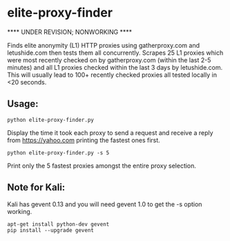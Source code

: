 elite-proxy-finder
==================

**** UNDER REVISION; NONWORKING ****

Finds elite anonymity (L1) HTTP proxies using gatherproxy.com and letushide.com then tests them all concurrently. Scrapes 25 L1 proxies which were most recently checked on by gatherproxy.com (within the last 2-5 minutes) and all L1 proxies checked within the last 3 days by letushide.com. This will usually lead to 100+ recently checked proxies all tested locally in <20 seconds.


Usage:
------
```shell
python elite-proxy-finder.py
```
Display the time it took each proxy to send a request and receive a reply from https://yahoo.com printing the fastest ones first.

```shell
python elite-proxy-finder.py -s 5
```
Print only the 5 fastest proxies amongst the entire proxy selection.



Note for Kali:
------
Kali has gevent 0.13 and you will need gevent 1.0 to get the -s option working.

```shell
apt-get install python-dev gevent
pip install --upgrade gevent
```


